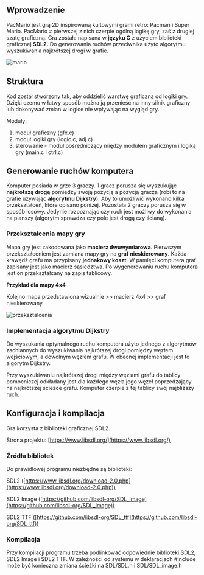 ## Wprowadzenie

PacMario jest grą 2D inspirowaną kultowymi grami retro: Pacman i Super Mario. PacMario z pierwszej z nich czerpie ogólną logikę gry, zaś z drugiej szatę graficzną. Gra została napisana w **języku C** z użyciem biblioteki graficznej **SDL2.** Do generowania ruchów przeciwnika użyto algorytmu wyszukiwania najkrótszej drogi w grafie. 

![mario](https://user-images.githubusercontent.com/106841261/181225128-b5755c44-77e2-403f-ad82-f4cd91a61136.gif)



## Struktura

Kod został stworzony tak, aby oddzielić warstwę graficzną od logiki gry. Dzięki czemu w łatwy sposób można ją przenieść na inny silnik graficzny lub dokonywać zmian w logice nie wpływając na wygląd gry. 

Moduły:

1. moduł graficzny (gfx.c)
2. moduł logiki gry (logic.c, adj.c)
3. sterowanie - moduł pośredniczący między modułem graficznym i logiką gry (main.c i ctrl.c)

## Generowanie ruchów komputera

Komputer posiada w grze 3 graczy. 1 gracz porusza się wyszukując **najkrótszą drogę** pomiędzy swoją pozycją a pozycją gracza (robi to na grafie używając **algorytmu Dijkstry**). Aby to umożliwić wykonano kilka przekształceń, które opisano poniżej. Pozostała 2 graczy porusza się w sposób losowy. Jedynie rozpoznając czy ruch jest możliwy do wykonania na planszy (algorytm sprawdza czy pole jest drogą czy ścianą). 

### Przekształcenia mapy gry

Mapa gry jest zakodowana jako **macierz dwuwymiarowa**. Pierwszym przekształceniem jest zamiana mapy gry na **graf nieskierowany**. Każda krawędź grafu ma przypisany **jednakowy koszt**. W pamięci komputera graf zapisany jest jako macierz sąsiedztwa. Po wygenerowaniu ruchu komputera jest on przekształcany na zapis tablicowy.  

**Przykład dla mapy 4x4**

Kolejno mapa przedstawiona wizualnie >> macierz 4x4 >> graf nieskierowany


![przeksztalcenia](https://user-images.githubusercontent.com/106841261/181225276-f597e357-9eca-4d4b-bff2-bbd0e0c18e1b.png)


### Implementacja algorytmu Dijkstry

Do wyszukania optymalnego ruchu komputera użyto jednego z algorytmów zachłannych do wyszukiwania najkrótszej drogi pomiędzy węzłem wejściowym, a dowolnym węzłem grafu. W obecnej implementacji jest to algorytm Dijkstry. 

Przy wyszukiwaniu najkrótszej drogi między węzłami grafu do tablicy pomocniczej odkładany jest dla każdego węzła jego węzeł poprzedzający na najkrótszej ścieżce grafu. Komputer czerpie z tej tablicy swój najbliższy ruch.

## Konfiguracja i kompilacja

Gra korzysta z biblioteki graficznej SDL2.

Strona projektu: [https://www.libsdl.org/](https://www.libsdl.org/)

### Źródła bibliotek

Do prawidłowej programu niezbędne są biblioteki: 

SDL2 ([https://www.libsdl.org/download-2.0.php](https://www.libsdl.org/download-2.0.php))

SDL2 Image ([https://github.com/libsdl-org/SDL_image](https://github.com/libsdl-org/SDL_image))

SDL2 TTF ([https://github.com/libsdl-org/SDL_ttf](https://github.com/libsdl-org/SDL_ttf))

### Kompilacja

Przy kompilacji programu trzeba podlinkować odpowiednie biblioteki SDL2, SDL2 Image i SDL2 TTF. W zależności od systemu w deklaracjach #include może być konieczna zmiana ścieżki na SDL/SDL.h i SDL/SDL_image.h
